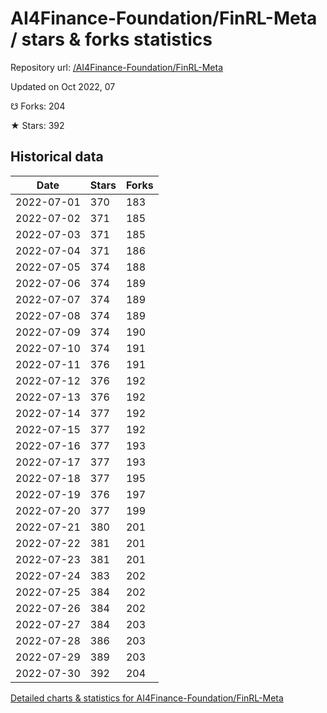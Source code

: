 # AI4Finance-Foundation/FinRL-Meta / stars & forks statistics

Repository url: [/AI4Finance-Foundation/FinRL-Meta](https://github.com/AI4Finance-Foundation/FinRL-Meta)

Updated on Oct 2022, 07

☋ Forks: 204

★ Stars: 392

## Historical data
| Date | Stars | Forks |
|------|-------|-------|
| 2022-07-01 | 370 | 183 | 
| 2022-07-02 | 371 | 185 | 
| 2022-07-03 | 371 | 185 | 
| 2022-07-04 | 371 | 186 | 
| 2022-07-05 | 374 | 188 | 
| 2022-07-06 | 374 | 189 | 
| 2022-07-07 | 374 | 189 | 
| 2022-07-08 | 374 | 189 | 
| 2022-07-09 | 374 | 190 | 
| 2022-07-10 | 374 | 191 | 
| 2022-07-11 | 376 | 191 | 
| 2022-07-12 | 376 | 192 | 
| 2022-07-13 | 376 | 192 | 
| 2022-07-14 | 377 | 192 | 
| 2022-07-15 | 377 | 192 | 
| 2022-07-16 | 377 | 193 | 
| 2022-07-17 | 377 | 193 | 
| 2022-07-18 | 377 | 195 | 
| 2022-07-19 | 376 | 197 | 
| 2022-07-20 | 377 | 199 | 
| 2022-07-21 | 380 | 201 | 
| 2022-07-22 | 381 | 201 | 
| 2022-07-23 | 381 | 201 | 
| 2022-07-24 | 383 | 202 | 
| 2022-07-25 | 384 | 202 | 
| 2022-07-26 | 384 | 202 | 
| 2022-07-27 | 384 | 203 | 
| 2022-07-28 | 386 | 203 | 
| 2022-07-29 | 389 | 203 | 
| 2022-07-30 | 392 | 204 | 


[Detailed charts & statistics for AI4Finance-Foundation/FinRL-Meta](https://reviewgithub.com/rep/AI4Finance-Foundation/FinRL-Meta)
